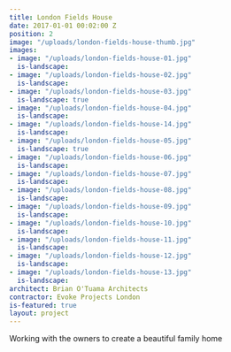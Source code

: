 ```yaml
---
title: London Fields House
date: 2017-01-01 00:02:00 Z
position: 2
image: "/uploads/london-fields-house-thumb.jpg"
images:
- image: "/uploads/london-fields-house-01.jpg"
  is-landscape: 
- image: "/uploads/london-fields-house-02.jpg"
  is-landscape: 
- image: "/uploads/london-fields-house-03.jpg"
  is-landscape: true
- image: "/uploads/london-fields-house-04.jpg"
  is-landscape: 
- image: "/uploads/london-fields-house-14.jpg"
  is-landscape: 
- image: "/uploads/london-fields-house-05.jpg"
  is-landscape: true
- image: "/uploads/london-fields-house-06.jpg"
  is-landscape: 
- image: "/uploads/london-fields-house-07.jpg"
  is-landscape: 
- image: "/uploads/london-fields-house-08.jpg"
  is-landscape: 
- image: "/uploads/london-fields-house-09.jpg"
  is-landscape: 
- image: "/uploads/london-fields-house-10.jpg"
  is-landscape: 
- image: "/uploads/london-fields-house-11.jpg"
  is-landscape: 
- image: "/uploads/london-fields-house-12.jpg"
  is-landscape: 
- image: "/uploads/london-fields-house-13.jpg"
  is-landscape: 
architect: Brian O'Tuama Architects
contractor: Evoke Projects London
is-featured: true
layout: project
---
```


Working with the owners to create a beautiful family home